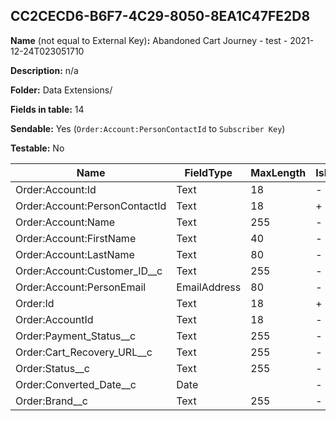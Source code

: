 ## CC2CECD6-B6F7-4C29-8050-8EA1C47FE2D8

**Name** (not equal to External Key)**:** Abandoned Cart Journey - test - 2021-12-24T023051710

**Description:** n/a

**Folder:** Data Extensions/

**Fields in table:** 14

**Sendable:** Yes (`Order:Account:PersonContactId` to `Subscriber Key`)

**Testable:** No

| Name | FieldType | MaxLength | IsPrimaryKey | IsNullable | DefaultValue |
| --- | --- | --- | --- | --- | --- |
| Order:Account:Id | Text | 18 | - | + |  |
| Order:Account:PersonContactId | Text | 18 | + | - |  |
| Order:Account:Name | Text | 255 | - | + |  |
| Order:Account:FirstName | Text | 40 | - | + |  |
| Order:Account:LastName | Text | 80 | - | + |  |
| Order:Account:Customer_ID__c | Text | 255 | - | + |  |
| Order:Account:PersonEmail | EmailAddress | 80 | - | + |  |
| Order:Id | Text | 18 | + | - |  |
| Order:AccountId | Text | 18 | - | + |  |
| Order:Payment_Status__c | Text | 255 | - | + |  |
| Order:Cart_Recovery_URL__c | Text | 255 | - | + |  |
| Order:Status__c | Text | 255 | - | + |  |
| Order:Converted_Date__c | Date |  | - | + |  |
| Order:Brand__c | Text | 255 | - | + |  |
